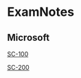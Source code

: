 # ExamNotes  
  
## Microsoft
[SC-100](https://github.com/stuctf/ExamNotes/blob/main/Microsoft%20SC-100.md)

[SC-200](https://github.com/stuctf/ExamNotes/blob/main/Microsoft%20SC-200.md)
